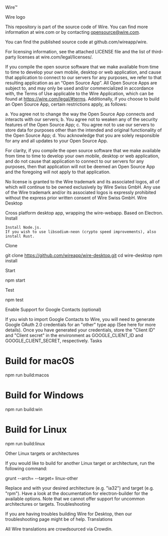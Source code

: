 Wire™

Wire logo

This repository is part of the source code of Wire. You can find more information at wire.com or by contacting opensource@wire.com.

You can find the published source code at github.com/wireapp/wire.

For licensing information, see the attached LICENSE file and the list of third-party licenses at wire.com/legal/licenses/.

If you compile the open source software that we make available from time to time to develop your own mobile, desktop or web application, and cause that application to connect to our servers for any purposes, we refer to that resulting application as an “Open Source App”. All Open Source Apps are subject to, and may only be used and/or commercialized in accordance with, the Terms of Use applicable to the Wire Application, which can be found at https://wire.com/legal/#terms. Additionally, if you choose to build an Open Source App, certain restrictions apply, as follows:

a. You agree not to change the way the Open Source App connects and interacts with our servers; b. You agree not to weaken any of the security features of the Open Source App; c. You agree not to use our servers to store data for purposes other than the intended and original functionality of the Open Source App; d. You acknowledge that you are solely responsible for any and all updates to your Open Source App.

For clarity, if you compile the open source software that we make available from time to time to develop your own mobile, desktop or web application, and do not cause that application to connect to our servers for any purposes, then that application will not be deemed an Open Source App and the foregoing will not apply to that application.

No license is granted to the Wire trademark and its associated logos, all of which will continue to be owned exclusively by Wire Swiss GmbH. Any use of the Wire trademark and/or its associated logos is expressly prohibited without the express prior written consent of Wire Swiss GmbH.
Wire Desktop

Cross platform desktop app, wrapping the wire-webapp. Based on Electron.
Install

    Install Node.js.
    If you wish to use libsodium-neon (crypto speed improvements), also install Rust.

Clone

git clone https://github.com/wireapp/wire-desktop.git
cd wire-desktop
npm install

Start

npm start

Test

npm test

Enable Support for Google Contacts (optional)

If you wish to import Google Contacts to Wire, you will need to generate Google OAuth 2.0 credentials for an "other" type app (See here for more details). Once you have generated your credentials, store the "Client ID" and "Client secret" in the environment as GOOGLE_CLIENT_ID and GOOGLE_CLIENT_SECRET, respectively.
Tasks

# Build for macOS
npm run build:macos

# Build for Windows
npm run build:win

# Build for Linux
npm run build:linux

Other Linux targets or architectures

If you would like to build for another Linux target or architecture, run the following command:

grunt --arch=<arch> --target=<target> linux-other

Replace <arch> and <target> with your desired architecture (e.g. "ia32") and target (e.g. "rpm"). Have a look at the documentation for electron-builder for the available options. Note that we cannot offer support for uncommon architectures or targets.
Troubleshooting

If you are having troubles building Wire for Desktop, then our troubleshooting page might be of help.
Translations

All Wire translations are crowdsourced via Crowdin.
